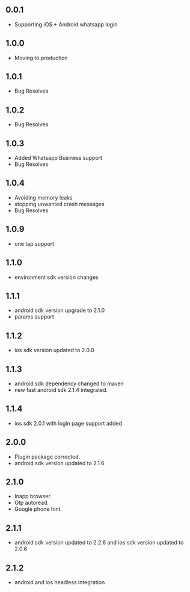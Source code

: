 ## 0.0.1

* Supporting iOS + Android whatsapp login

## 1.0.0

* Moving to production

## 1.0.1

* Bug Resolves

## 1.0.2

* Bug Resolves

## 1.0.3

* Added Whatsapp Business support
* Bug Resolves

## 1.0.4

* Avoiding memory leaks
* stopping unwanted crash messages
* Bug Resolves

## 1.0.9

* one tap support

## 1.1.0

* environment sdk version changes

## 1.1.1

* android sdk version upgrade to 2.1.0
* params support

## 1.1.2
* ios sdk version updated to 2.0.0

## 1.1.3
* android sdk dependency changed to maven
* new fast android sdk 2.1.4 integrated.

## 1.1.4
* ios sdk 2.0.1 with login page support added

## 2.0.0
* Plugin package corrected.
* android sdk version updated to 2.1.6

## 2.1.0
* Inapp browser.
* Otp autoread.
* Google phone hint.

## 2.1.1
* android sdk version updated to 2.2.6 and ios sdk version updated to 2.0.6

## 2.1.2
* android and ios headless integration